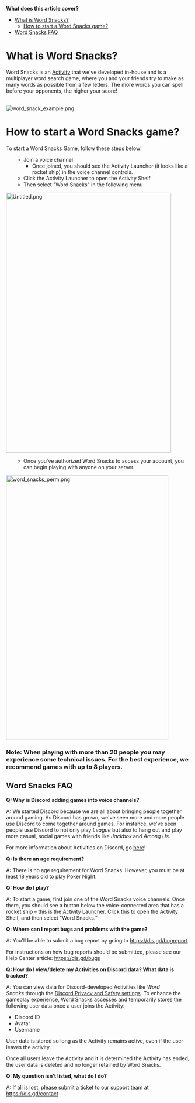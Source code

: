 <p><span class="wysiwyg-font-size-large"><strong>What does this article cover?</strong></span></p>
<ul>
    <li>
        <a href="#h_01FB7GSDX29HY45M5SCMK2YBYK" target="_self">What is Word Snacks?</a>
        <ul>
            <li><a href="#h_01FB7GSKBBHYRXYHD50401W5Q5" target="_self">How to start a Word Snacks game?</a></li>
        </ul>
    </li>
    <li><a href="#h_01F4ZHYENSF3VFJR8BEMF8ZPC2" target="_self" rel="undefined">Word Snacks FAQ</a></li>
</ul>
<h1 id="h_01FB7GSDX29HY45M5SCMK2YBYK">What is Word Snacks?</h1>
<p><span style="font-weight: 400;">Word Snacks is an <a href="https://support.discord.com/hc/articles/4422142836759" target="_blank" rel="noopener noreferrer">Activity</a> that we've developed in-house and is a multiplayer word search game, where you and your friends try to make as many words as possible from a few letters. The more words you can spell before your opponents, the higher your score!<br><br></span></p>
<p class="wysiwyg-text-align-center"><img src="https://support.discord.com/hc/article_attachments/4409234925463/word_snack_example.png" alt="word_snack_example.png"></p>
<h1 id="h_01FB7GSKBBHYRXYHD50401W5Q5">How to start a Word Snacks game?</h1>
<p>To start a Word Snacks Game, follow these steps below!  </p>
<ul>
    <li style="list-style-type: none;">
        <ul>
            <li>Join a voice channel
                <ul>
                    <li><span style="font-weight: 400;">Once joined, you should see the Activity Launcher (it looks like a rocket ship) in the voice channel controls.</span></li>
                </ul>
            </li>
            <li><span style="font-weight: 400;">Click the Activity Launcher to open the Activity Shelf</span></li>
            <li>Then select "Word Snacks" in the following menu </li>
        </ul>
    </li>
</ul>
<p class="wysiwyg-text-align-center"><img src="https://support.discord.com/hc/article_attachments/4550836440599/Untitled.png" alt="Untitled.png" width="452" height="710"></p>
<ul>
    <li style="list-style-type: none;">
        <ul>
            <li>Once you've authorized Word Snacks to access your account, you can begin playing with anyone on your server.</li>
        </ul>
    </li>
</ul>
<p class="wysiwyg-text-align-center"><img src="https://support.discord.com/hc/article_attachments/4409245661463/word_snacks_perm.png" alt="word_snacks_perm.png" width="444" height="723"></p>
<h3>Note: When playing with more than 20 people you may experience some technical issues. For the best experience, we recommend games with up to 8 players.</h3>
<h2 id="h_01F4ZHYENSF3VFJR8BEMF8ZPC2">Word Snacks FAQ</h2>
<p><span class="wysiwyg-font-size-large"><strong>Q: Why is Discord adding games into voice channels?</strong></span></p>
<p>A: We started Discord because we are all about bringing people together around gaming. As Discord has grown, we've seen more and more people use Discord to come together around games. For instance, we’ve seen people use Discord to not only play <em>League</em> but also to hang out and play more casual, social games with friends like <em>Jackbox</em> and <em>Among Us</em>.</p>
<p>For more information about Activities on Discord, go <a href="https://support.discord.com/hc/articles/4422142836759" target="_blank" rel="noopener noreferrer">here</a>!</p>
<p><span class="wysiwyg-font-size-large"><strong>Q: Is there an age requirement?</strong></span></p>
<p>A: There is no age requirement for Word Snacks. However, you must be at least 18 years old to play Poker Night.</p>
<p><span class="wysiwyg-font-size-large"><strong>Q: How do I play?</strong></span></p>
<p><span style="font-weight: 400;">A: To start a game, first join one of the Word Snacks</span><span style="font-weight: 400;"> voice channels. Once there, you should see a button below the voice-connected area that has a rocket ship – this is the Activity Launcher. Click this to open the Activity Shelf, and then select </span><span style="font-weight: 400;">"Word Snacks.”</span></p>
<p><span class="wysiwyg-font-size-large"><strong>Q: Where can I report bugs and problems with the game?</strong></span></p>
<p>A: You'll be able to submit a bug report by going to <a href="https://dis.gd/bugreport">https://dis.gd/bugreport</a></p>
<p>For instructions on how bug reports should be submitted, please see our Help Center article: <a href="https://dis.gd/bugs">https://dis.gd/bugs</a> </p>
<p><strong><span class="wysiwyg-font-size-large">Q: How do I view/delete my Activities on Discord data? What data is tracked?</span></strong></p>
<p><span style="font-weight: 400;">A: You can view data for Discord-developed Activities like <em>Word Snacks</em> through the <a href="https://support.discord.com/hc/articles/360004027692" target="_self">Discord Privacy and Safety settings</a>. </span><span style="font-weight: 400;">To enhance the gameplay experience, Word Snacks accesses and temporarily stores the following user data once a user joins the Activity:</span></p>
<ul>
    <li><span style="font-weight: 400;">Discord ID</span></li>
    <li><span style="font-weight: 400;">Avatar</span></li>
    <li><span style="font-weight: 400;">Username</span></li>
</ul>
<p><span style="font-weight: 400;">User data is stored so long as the Activity remains active, even if the user leaves the activity. </span></p>
<p><span style="font-weight: 400;">Once all users leave the Activity and it is determined the Activity has ended, the user data is deleted and no longer retained by Word Snacks.</span></p>
<p><span class="wysiwyg-font-size-large"><strong>Q: My question isn't listed, what do I do?</strong></span></p>
<p>A: If all is lost, please submit a ticket to our support team at <a class="ql-link" href="https://dis.gd/contact" target="_blank" rel="noopener noreferrer" data-slab-linktype="text">https://dis.gd/contact</a></p>
<p> </p>